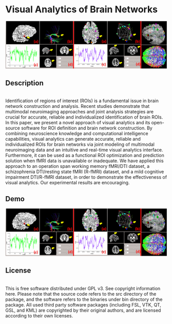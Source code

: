# **Visual Analytics of Brain Networks**

![](/gui.png)


## Description
<br>Identification of regions of interest (ROIs) is a fundamental issue in brain network construction and analysis. Recent studies demonstrate that multimodal neuroimaging approaches and joint analysis strategies are crucial for accurate, reliable and individualized identification of brain ROIs. In this paper, we present a novel approach of visual analytics and its open-source software for ROI definition and brain network construction. By combining neuroscience knowledge and computational intelligence capabilities, visual analytics can generate accurate, reliable and individualized ROIs for brain networks via joint modeling of multimodal neuroimaging data and an intuitive and real-time visual analytics interface. Furthermore, it can be used as a functional ROI optimization and prediction solution when fMRI data is unavailable or inadequate. We have applied this approach to an operation span working memory fMRI/DTI dataset, a schizophrenia DTI/resting state fMRI (R-fMRI) dataset, and a mild cognitive impairment DTI/R-fMRI dataset, in order to demonstrate the effectiveness of visual analytics. Our experimental results are encouraging. </br>

## Demo
![](gui.png)

## License
<br>This is free software distributed under GPL v3. See copyright information here. Please note that the source code refers to the src directory of the package, and the software refers to the binaries under bin directory of the package. All used third party software packages (including FSL, VTK, QT, GSL, and KML) are copyrighted by their original authors, and are licensed according to their own licenses.</br>


